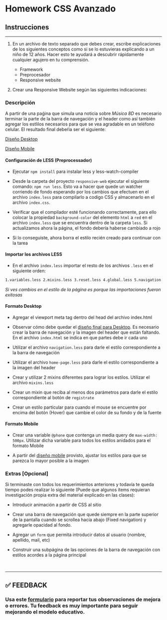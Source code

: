 # Homework CSS Avanzado

## Instrucciones

---

1. En un archivo de texto separado que debes crear, escribe explicaciones de los siguientes conceptos como si se lo estuvieras explicando a un niño de 12 años. Hacer esto te ayudará a descubrir rápidamente cualquier agujero en tu comprensión.

   - Framework
   - Preprocesador
   - Responsive website

2. Crear una Responsive Website según las siguientes indicaciones:

### Descripción

A partir de una paǵina que simula una noticia sobre _Música 8D_ es necesario terminar la parte de la barra de navegación y el header como así también agregar los estlilos necesarios para que se vea agradable en un teléfono celular. El resultado final debeŕia ser el siguiente:

[Diseño Desktop](responsive-web/diseño/home-desktop.png)

[Diseño Mobile](responsive-web/diseño/home-mobile.png)

#### Configuración de LESS (Preprocessador)

- Ejecutar `npm install` para instalar less y less-watch-compiler

- Desde la carpeta del proyecto `responsive-web` ejecutar el siguiente comando: `npm run less`. Esto va a hacer que quede un watcher corriendo de fondo esperando por los cambios que efectuen en el archivo `index.less` para compilarlo a codigo CSS y almacenarlo en el archivo `index.css`.

- Verificar que el compilador esté funcionando correctamente, para ello colocar la propiedad `background-color` del elemento `html` a `red` en el archivo `index.less` que se encuentra dentro de la carpeta `less`. Si actualizamos ahora la página, el fondo debería haberse cambiado a rojo

- Si lo conseguiste, ahora borra el estilo recién creado para continuar con la tarea

#### Importar los archivos LESS

- En el archivo `index.less` importar el resto de los archivos `.less` en el siguiente orden:

```markdown
1.variables.less 2.mixins.less 3.reset.less 4.global.less 5.navigation.less 6.footer.less 7.home-page.less
```

_Si ves cambios en el estilo de la página es porque las importaciones fueron exitosas_

#### Formato Desktop

- Agregar el viewport meta tag dentro del head del archivo index.html

- Observar cómo debe quedar el [diseño final para Desktop](responsive-web/diseño/home-desktop.png). Es necesario crear la barra de navegación y la imagen del header que están faltando. En el archivo `index.html` se indica en que partes debe ir cada uno

- Utilizar el archivo `navigation.less` para darle el estilo correspondiente a la barra de navegación

- Utilizar el archivo `home-page.less` para darle el estilo correspondiente a la imagen del header

- Crear y utilizar 2 mixins diferentes para lograr los estilos. Utilizar el archivo `mixins.less`

- Crear un mixin que reciba al menos dos parámetros para darle el estilo correspondiente al botón de `registrate`

- Crear un estilo particular para cuando el mouse se encuentre por encima del botón (Hover) que cambie el color de su fondo y de la fuente

#### Formato Mobile

- Crear una variable `@phone` que contenga un media query de `max-width: 500px`. Utilizar dicha variable para todos los estilos anidados para el formato Mobile

- A partir del [diseño mobile](responsive-web/diseño/home-mobile.png) provisto, ajustar los estilos para que se parezca lo mayor posible a la imagen

### Extras [Opcional]

Si terminaste con todos los requerimientos anteriores y todavía te queda tiempo podes realizar lo siguiente (Puede que algunos ítems requieran investigación propia extra del material explicado en las clases):

- Introducir animación a partir de CSS al sitio

- Crear una barra de navegación que quede siempre en la parte superior de la pantalla cuando se scrollea hacía abajo (Fixed navigation) y agregarle opacidad al fondo.

- Agregar un `form` que permita introducir datos al usuario (nombre, apellido, mail, etc)

- Construir una subpágina de las opciones de la barra de navegación con estilos acordes a la página principal

</br >

---

## **✅ FEEDBACK**

### Usa este [**formulario**](https://docs.google.com/forms/d/e/1FAIpQLSe1MybH_Y-xcp1RP0jKPLndLdJYg8cwyHkSb9MwSrEjoxyzWg/viewform) para reportar tus observaciones de mejora o errores. Tu feedback es muy importante para seguir mejorando el modelo educativo.
